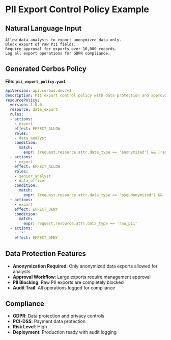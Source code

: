 # PII Export Control Policy Example

## Natural Language Input

```
Allow data analysts to export anonymized data only.
Block export of raw PII fields.
Require approval for exports over 10,000 records.
Log all export operations for GDPR compliance.
```

## Generated Cerbos Policy

**File: `pii_export_policy.yaml`**

```yaml
apiVersion: api.cerbos.dev/v1
description: PII export control policy with data protection and approval requirements
resourcePolicy:
  version: 1.0.0
  resource: data_export
  rules:
  - actions:
    - export
    effect: EFFECT_ALLOW
    roles:
    - data_analyst
    condition:
      match:
        expr: (request.resource.attr.data_type == 'anonymized') && (request.resource.attr.record_count <= 10000) && (request.principal.attr.training_completed == true)
  - actions:
    - export
    effect: EFFECT_ALLOW
    roles:
    - senior_analyst
    - data_officer
    condition:
      match:
        expr: (request.resource.attr.data_type == 'pseudonymized') && (request.resource.attr.record_count <= 1000) && (request.resource.attr.approval_id != null) && (request.principal.attr.clearance_level >= 3)
  - actions:
    - export
    effect: EFFECT_DENY
    condition:
      match:
        expr: request.resource.attr.data_type == 'raw_pii'
  - actions:
    - '*'
    effect: EFFECT_DENY
```

## Data Protection Features

- **Anonymization Required**: Only anonymized data exports allowed for analysts
- **Approval Workflow**: Large exports require management approval
- **PII Blocking**: Raw PII exports are completely blocked
- **Audit Trail**: All operations logged for compliance

## Compliance

- **GDPR**: Data protection and privacy controls
- **PCI-DSS**: Payment data protection
- **Risk Level**: High
- **Deployment**: Production ready with audit logging